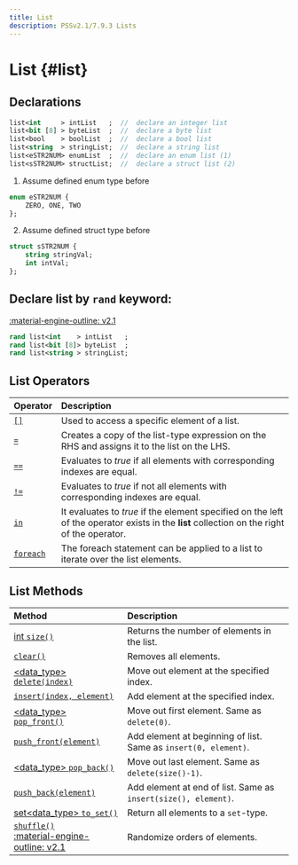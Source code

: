 ```yaml
---
title: List
description: PSSv2.1/7.9.3 Lists
---
```


# List {#list}

## Declarations
```sv linenums="1"
list<int     > intList   ;  //  declare an integer list
list<bit [8] > byteList  ;  //  declare a byte list
list<bool    > boolList  ;  //  declare a bool list
list<string  > stringList;  //  declare a string list
list<eSTR2NUM> enumList  ;  //  declare an enum list (1)
list<sSTR2NUM> structList;  //  declare a struct list (2)
```

1. Assume defined enum type before
```sv linenums="1"
enum eSTR2NUM {
    ZERO, ONE, TWO
};
```

2. Assume defined struct type before
```sv linenums="1"
struct sSTR2NUM {
    string stringVal;
    int intVal;
};
```

## Declare list by `rand` keyword:
[:material-engine-outline: v2.1](../index.md#reference "LRM minimum version")
```sv linenums="1"
rand list<int    > intList   ;
rand list<bit [8]> byteList  ;
rand list<string > stringList;
```

## List Operators
| Operator                                                                  | Description                                                                                                                                   |
| :------------------------------------------------------------------------ | :-------------------------------------------------------------------------------------------------------------------------------------------- |
| [`[]`](Operators.md#list_operators_index "Index operator `[]`")           | Used to access a specific element of a list.                                                                                                  |
| [`=`](Operators.md#list_operators_assignment "Assignment operator `=`")   | Creates a copy of the list-type expression on the RHS and assigns it to the list on the LHS.                                                  |
| [`==`](Operators.md#list_operators_equality "Equality operator `==`")     | Evaluates to *true* if all elements with corresponding indexes are equal.                                                                     |
| [`!=`](Operators.md#list_operators_inequality "Inequality operator `!=`") | Evaluates to *true* if not all elements with corresponding indexes are equal.                                                                 |
| [`in`](Operators.md#list_operators_in "Set membership operator `in`")     | It evaluates to *true* if the element specified on the left of the operator exists in the **list** collection on the right of the operator.   |
| [`foreach`](Operators.md#list_operators_foreach "`foreach` statement")    | The foreach statement can be applied to a list to iterate over the list elements.                                                             |

## List Methods
| Method                                                                                                                                                        | Description                                                       |
| :------------------------------------------------------------------------------------------------------------------------------------------------------------ | :---------------------------------------------------------------- |
| [int `size()`](Methods.md#list_methods_size "function int `size()`")                                                                                          | Returns the number of elements in the list.                       |
| [`clear()`](Methods.md#list_methods_clear "function void `clear()`")                                                                                          | Removes all elements.                                             |
| [&lt;data_type&gt; `delete(index)`](Methods.md#list_methods_delete "function &lt;data_type&gt; `delete(index)`")                                              | Move out element at the specified index.                          |
| [`insert(index, element)`](Methods.md#list_methods_insert "function `insert(index, element)`")                                                                | Add element at the specified index.                               |
| [&lt;data_type&gt; `pop_front()`](Methods.md#list_methods_pop_front "function &lt;data_type&gt; `pop_front()`")                                               | Move out first element. Same as `delete(0)`.                      |
| [`push_front(element)`](Methods.md#list_methods_push_front "function void `push_front(element)`")                                                             | Add element at beginning of list. Same as `insert(0, element)`.   |
| [&lt;data_type&gt; `pop_back()`](Methods.md#list_methods_pop_back "function &lt;data_type&gt; `pop_back()`")                                                  | Move out last element. Same as `delete(size()-1)`.                |
| [`push_back(element)`](Methods.md#list_methods_push_back "function void `push_back(element)`")                                                                | Add element at end of list. Same as `insert(size(), element)`.    |
| [set&lt;data_type&gt; `to_set()`](Methods.md#list_methods_to_set "function set&lt;data_type&gt; `to_set()`")                                                  | Return all elements to a `set`-type.                              |
| [`shuffle()`](Methods.md#list_methods_shuffle "function void `shuffle()`")<br>[:material-engine-outline: v2.1](../index.md#reference "LRM minimum version")   | Randomize orders of elements.                                     |
